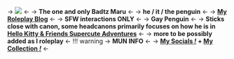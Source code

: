 -> ![](https://i.pinimg.com/originals/5f/2b/34/5f2b34e3be21d663e5912080436095b1.gif) <-
-> **The one and only Badtz Maru** <-
-> **he / it / the penguin** <-
-> **[My Roleplay Blog](https://www.tumblr.com/mischievous-badtz-maru)** <-
-> **SFW interactions ONLY** <-
-> **Gay Penguin** <-
-> **Sticks close with canon, some headcanons primarily focuses on how he is in [Hello Kitty & Friends Supercute Adventures](https://www.imdb.com/title/tt13352178/)** <-
-> **more to be possibly added as I roleplay** <-
!!! warning
     -> **MUN INFO** <-
     -> **[My Socials *!*](https://linktr.ee/Cyadical) + [My Collection *!*](https://rentry.co/ToyCollection)** <-
